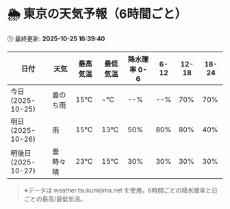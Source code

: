 # 🌦️ 東京の天気予報（6時間ごと）

🕒 最終更新: **2025-10-25 16:39:40**

| 日付 | 天気 | 最高気温 | 最低気温 | 降水確率 0-6 | 6-12 | 12-18 | 18-24 |
|------|------|----------|----------|------------|------|------|------|
| 今日 (2025-10-25) | 曇のち雨 | 15℃ | -℃ | --% | --% | 70% | 70% |
| 明日 (2025-10-26) | 雨 | 15℃ | 13℃ | 50% | 80% | 80% | 40% |
| 明後日 (2025-10-27) | 曇時々晴 | 23℃ | 15℃ | 30% | 30% | 30% | 30% |

> ※データは weather.tsukumijima.net を使用。6時間ごとの降水確率と日ごとの最高/最低気温。